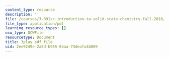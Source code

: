 ```yaml
---
content_type: resource
description: ''
file: /courses/3-091sc-introduction-to-solid-state-chemistry-fall-2010/2ee9249e2a5db9556baa73deafa4b069_AFS4JbQGB0c.pdf
file_type: application/pdf
learning_resource_types: []
ocw_type: OCWFile
resourcetype: Document
title: 3play pdf file
uid: 2ee9249e-2a5d-b955-6baa-73deafa4b069
---
```


